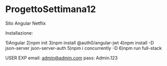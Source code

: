 # ProgettoSettimana12
 Sito Angular Netflix

Installazione:

1)Angular
2)npm init
3)npm install @auth0/angular-jwt
4)npm install -D json-server json-server-auth
5)npm i concurrently -D
6)npm run full-stack

USER EXP 
email: admin@admin.com
pass: Admin.123


<!-- 3) JSON Server
json-server --watch db.json -->

<!-- 6) Bootstrap
npm i bootstrap -->


